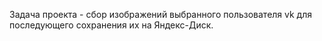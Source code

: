 Задача проекта - сбор изображений выбранного пользователя vk для последующего сохранения их на Яндекс-Диск.
